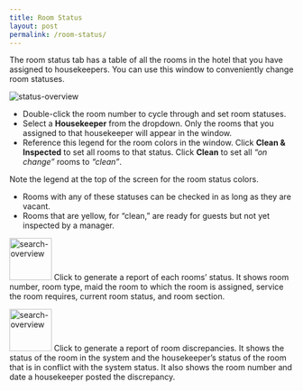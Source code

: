 ```yaml
---
title: Room Status
layout: post
permalink: /room-status/
---
```


The room status tab has a table of all the rooms in the hotel that you have assigned to
housekeepers. You can use this window to conveniently change room statuses.

<img src="/portfolio/images/statuso.png" alt="status-overview">

- Double-click the room number to cycle through and set room statuses.
- Select a **Housekeeper** from the dropdown. Only the rooms that you assigned to that
housekeeper will appear in the window.
- Reference this legend for the room colors in the window. Click **Clean & Inspected** to set all
rooms to that status. Click **Clean** to set all *“on change”* rooms to *“clean”*.

Note the legend at the top of the screen for the room status colors. 
- Rooms with any of these statuses can be checked in as long as they are vacant. 
- Rooms that are yellow, for “clean,” are ready for guests but not yet inspected by a manager.

<img src="/portfolio/images/status-report.jpg" width="75" alt="search-overview"> Click to generate a report of each rooms’ status. It shows room number, room type, maid the
room to which the room is assigned, service the room requires, current room status, and room
section.

<img src="/portfolio/images/discrep-report.jpg" width="75" alt="search-overview"> Click to generate a report of room discrepancies. It shows the status of the room in the
system and the housekeeper’s status of the room that is in conflict with the system status. It also
shows the room number and date a housekeeper posted the discrepancy.
